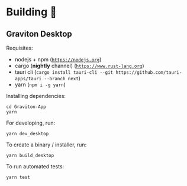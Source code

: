 # Building 🧰

## Graviton Desktop
Requisites:
- nodejs + npm ([`https://nodejs.org`](https://nodejs.org))
- cargo (**nightly** channel) ([`https://www.rust-lang.org`](https://www.rust-lang.org))
- tauri cli (`cargo install tauri-cli --git https://github.com/tauri-apps/tauri --branch next`)
- yarn (`npm i -g yarn`)

Installing dependencies:
```shell
cd Graviton-App
yarn
```

For developing, run:
```shell
yarn dev_desktop
```

To create a binary / installer, run:
```shell
yarn build_desktop
```

To run automated tests:
```shell
yarn test
```
